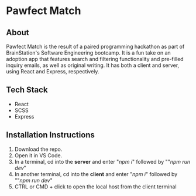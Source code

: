 # Pawfect Match
## About
Pawfect Match is the result of a paired programming hackathon as part of BrainStation's Software Engineering bootcamp. It is a fun take on an adoption app that features search and filtering functionality and pre-filled inquiry emails, as well as original writing. 
It has both a client and server, using React and Express, respectively.

## Tech Stack
- React
- SCSS
- Express

## Installation Instructions
1. Download the repo.
2. Open it in VS Code.
3. In a terminal, cd into the **server** and enter "*npm i*" followed by ""*npm run dev*"
4. In another terminal, cd into the **client** and enter "*npm i*" followed by ""*npm run dev*"
5. CTRL or CMD + click to open the local host from the client terminal

